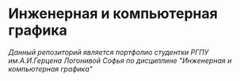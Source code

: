 # Инженерная и компьютерная графика

*Данный репозиторий является портфолио студентки РГПУ им.А.И.Герцена Логонивой Софья по дисциплине "Инженерная и компьютерная графика"*
